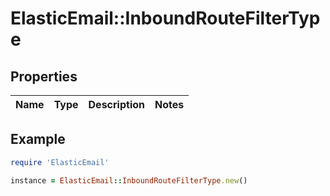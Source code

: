 # ElasticEmail::InboundRouteFilterType

## Properties

| Name | Type | Description | Notes |
| ---- | ---- | ----------- | ----- |

## Example

```ruby
require 'ElasticEmail'

instance = ElasticEmail::InboundRouteFilterType.new()
```

